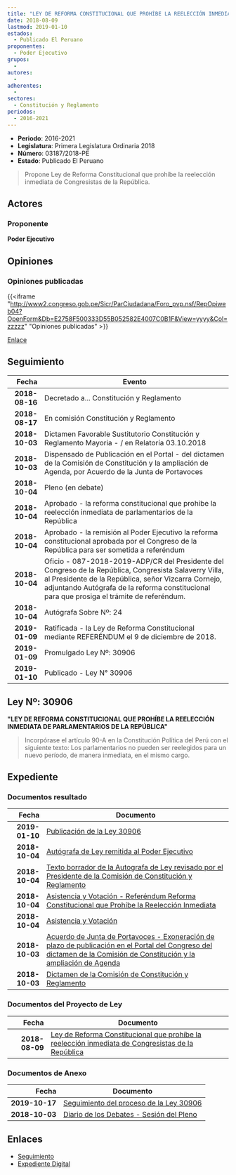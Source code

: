 ```yaml
---
title: "LEY DE REFORMA CONSTITUCIONAL QUE PROHÍBE LA REELECCIÓN INMEDIATA DE CONGRESISTAS DE LA REPÚBLICA"
date: 2018-08-09
lastmod: 2019-01-10
estados: 
  - Publicado El Peruano
proponentes: 
  - Poder Ejecutivo
grupos: 
  - 
autores: 
  - 
adherentes: 
  - 
sectores: 
  - Constitución y Reglamento
periodos: 
  - 2016-2021
---
```


- **Periodo**: 2016-2021
- **Legislatura**: Primera Legislatura Ordinaria 2018
- **Número**: 03187/2018-PE
- **Estado**: Publicado El Peruano

> Propone Ley de Reforma Constitucional que prohíbe la reelección inmediata de Congresistas de la República.


## Actores

### Proponente

**Poder Ejecutivo**


## Opiniones

### Opiniones publicadas

{{<iframe "http://www2.congreso.gob.pe/Sicr/ParCiudadana/Foro_pvp.nsf/RepOpiweb04?OpenForm&Db=E2758F500333D55B052582E4007C0B1F&View=yyyy&Col=zzzzz" "Opiniones publicadas" >}}

[Enlace](http://www2.congreso.gob.pe/Sicr/ParCiudadana/Foro_pvp.nsf/RepOpiweb04?OpenForm&Db=E2758F500333D55B052582E4007C0B1F&View=yyyy&Col=zzzzz)

## Seguimiento

| Fecha | Evento |
|------:|--------|
| **2018-08-16** | Decretado a... Constitución y Reglamento|
| **2018-08-17** | En comisión Constitución y Reglamento|
| **2018-10-03** | Dictamen Favorable Sustitutorio Constitución y Reglamento Mayoria - / en Relatoría 03.10.2018|
| **2018-10-03** | Dispensado de Publicación en el Portal - del dictamen de la Comisión de Constitución y la ampliación de Agenda, por Acuerdo de la Junta de Portavoces|
| **2018-10-04** | Pleno (en debate)|
| **2018-10-04** | Aprobado - la reforma constitucional que prohibe la reelección inmediata de parlamentarios de la República|
| **2018-10-04** | Aprobado - la remisión al Poder Ejecutivo la reforma constitucional aprobada por el Congreso de la República para ser sometida a referéndum|
| **2018-10-04** | Oficio - 087-2018-2019-ADP/CR del Presidente del Congreso de la República, Congresista Salaverry Villa, al Presidente de la República, señor Vizcarra Cornejo, adjuntando Autógrafa de la reforma constitucional para que prosiga el trámite de referéndum.|
| **2018-10-04** | Autógrafa Sobre Nº: 24|
| **2019-01-09** | Ratificada - la Ley de Reforma Constitucional mediante REFERÉNDUM el 9 de diciembre de 2018.|
| **2019-01-09** | Promulgado Ley Nº: 30906|
| **2019-01-10** | Publicado - Ley N° 30906|

## Ley Nº: 30906

**"LEY DE REFORMA CONSTITUCIONAL QUE PROHÍBE LA REELECCIÓN INMEDIATA DE PARLAMENTARIOS DE LA REPÚBLICA"**

> Incorpórase el artículo 90-A en la Constitución Política del Perú con el siguiente texto: Los parlamentarios no pueden ser reelegidos para un nuevo período, de manera inmediata, en el mismo cargo.


## Expediente


### Documentos resultado

| Fecha | Documento |
|------:|--------|
| **2019-01-10** | [Publicación de la Ley 30906](http://www.leyes.congreso.gob.pe/Documentos/2016_2021/ADLP/Normas_Legales/30906-LEY.pdf) |
| **2018-10-04** | [Autógrafa de Ley remitida al Poder Ejecutivo](http://www.leyes.congreso.gob.pe/Documentos/2016_2021/ADLP/Texto_Aprobado/AU0318720181004.pdf) |
| **2018-10-04** | [Texto borrador de la Autografa de Ley revisado por el Presidente de la Comisión de Constitución y Reglamento](http://www.leyes.congreso.gob.pe/Documentos/2016_2021/Texto_Borrador_de_Autografa/BAU0318720191004.pdf) |
| **2018-10-04** | [Asistencia y Votación - Referéndum Reforma Constitucional que Prohíbe la Reelección Inmediata](http://www.leyes.congreso.gob.pe/Documentos/2016_2021/Asistencia_y_Votacion/Proyectos_de_Ley/AVR0318720181004..pdf) |
| **2018-10-04** | [Asistencia y Votación](http://www.leyes.congreso.gob.pe/Documentos/2016_2021/Asistencia_y_Votacion/Proyectos_de_Ley/AV0318720181004.pdf) |
| **2018-10-03** | [Acuerdo de Junta de Portavoces - Exoneración de plazo de publicación en el Portal del Congreso del dictamen de la Comisión de Constitución y la ampliación de Agenda](http://www.leyes.congreso.gob.pe/Documentos/2016_2021/Acuerdos/Junta_Portavoces/AJP0318720181003.PDF) |
| **2018-10-03** | [Dictamen de la Comisión de Constitución y Reglamento](http://www.leyes.congreso.gob.pe/Documentos/2016_2021/Dictamenes/Proyectos_de_Ley/03187DC04MAY20181003.PDF) |

### Documentos del Proyecto de Ley

| Fecha | Documento |
|------:|--------|
| **2018-08-09** | [Ley de Reforma Constitucional que prohíbe la reelección inmediata de Congresistas de la República](http://www.leyes.congreso.gob.pe/Documentos/2016_2021/Proyectos_de_Ley_y_de_Resoluciones_Legislativas/PL0318720180809.pdf) |

### Documentos de Anexo

| Fecha | Documento |
|------:|--------|
| **2019-10-17** | [Seguimiento del proceso de la Ley 30906](http://www.leyes.congreso.gob.pe/Documentos/2016_2021/Seguimiento_de_Proyectos_de_Ley/03187PL20191017.pdf) |
| **2018-10-03** | [Diario de los Debates - Sesión del Pleno](http://www2.congreso.gob.pe/Sicr/DiarioDebates/Publicad.nsf/SesionesPleno/05256D6E0073DFE90525831C0063738F/$FILE/PLO-2018-8D.pdf) |

## Enlaces 

- [Seguimiento](http://www2.congreso.gob.pe/Sicr/TraDocEstProc/CLProLey2016.nsf/f7fff46988ca05b1052578e100829cc7/f9b7bf3940b3b2f2052582e4007af4ef?OpenDocument)
- [Expediente Digital](http://www2.congreso.gob.pe/Sicr/TraDocEstProc/CLProLey2016.nsf/f7fff46988ca05b1052578e100829cc7/f9b7bf3940b3b2f2052582e4007af4ef?OpenDocument&Click=05257FB7005EB655.eb71d0cf91d8294e05256cdf006b5706/$Body/0.1C6C)
